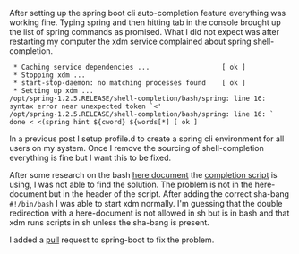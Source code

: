 After setting up the spring boot cli auto-completion feature everything was working fine. Typing spring and then hitting tab in the console brought up the list of spring commands as promised. What I did not expect was after restarting my computer the xdm service complained about spring shell-completion.

     * Caching service dependencies ...                  [ ok ]
     * Stopping xdm ...
     * start-stop-daemon: no matching processes found    [ ok ]
     * Setting up xdm ...
	/opt/spring-1.2.5.RELEASE/shell-completion/bash/spring: line 16: syntax error near unexpected token `<'
	/opt/spring-1.2.5.RELEASE/shell-completion/bash/spring: line 16: `      done < <(spring hint ${cword} ${words[*] [ ok ]

In a previous post I setup profile.d to create a spring cli environment for all users on my system. Once I remove the sourcing of shell-completion everything is fine but I want this to be fixed.

After some research on the bash [here document](https://github.com/spring-projects/spring-boot/pull/3848) the [completion script](https://github.com/spring-projects/spring-boot/pull/3848) is using, I was not able to find the solution. The problem is not in the here-document but in the header of the script. After adding the correct sha-bang `#!/bin/bash` I was able to start xdm normally. I'm guessing that the double redirection with a here-document is not allowed in sh but is in bash and that xdm runs scripts in sh unless the sha-bang is present.

I added a [pull](https://github.com/spring-projects/spring-boot/pull/3848) request to spring-boot to fix the problem. 



